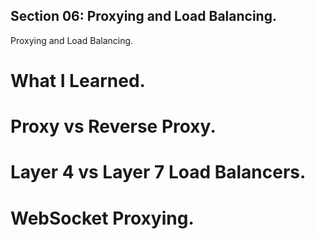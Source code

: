 ## Section 06: Proxying and Load Balancing.

Proxying and Load Balancing.

# What I Learned.

# Proxy vs Reverse Proxy.
# Layer 4 vs Layer 7 Load Balancers.
# WebSocket Proxying.